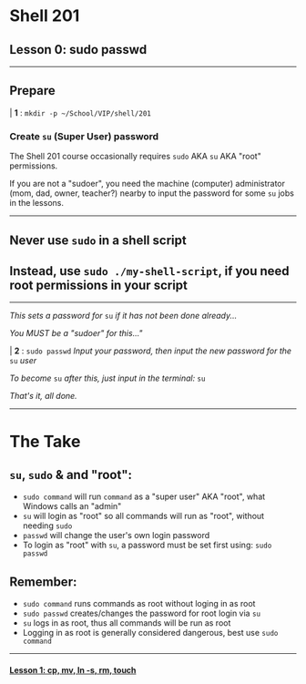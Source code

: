 # Shell 201
## Lesson 0: sudo passwd

___

## Prepare

| **1** : `mkdir -p ~/School/VIP/shell/201`

### Create `su` (Super User) password

The Shell 201 course occasionally requires `sudo` AKA `su` AKA "root" permissions.

If you are not a "sudoer", you need the machine (computer) administrator (mom, dad, owner, teacher?) nearby to input the password for some `su` jobs in the lessons.

___

## Never use `sudo` in a shell script
## Instead, use `sudo ./my-shell-script`, if you need root permissions in your script

___

*This sets a password for* `su` *if it has not been done already...*

*You MUST be a "sudoer" for this..."*

| **2** : `sudo passwd` *Input your password, then input the new password for the* `su` *user*

*To become* `su` *after this, just input in the terminal:* `su`

*That's it, all done.*
___

# The Take

## `su`, `sudo` & and "root":
- `sudo command` will run `command` as a "super user" AKA "root", what Windows calls an "admin"
- `su` will login as "root" so all commands will run as "root", without needing `sudo`
- `passwd` will change the user's own login password
- To login as "root" with `su`, a password must be set first using: `sudo passwd`

## Remember:
- `sudo command` runs commands as root without loging in as root
- `sudo passwd` creates/changes the password for root login via `su`
- `su` logs in as root, thus all commands will be run as root
- Logging in as root is generally considered dangerous, best use `sudo command`


___
#### [Lesson 1: cp, mv, ln -s, rm, touch](https://github.com/inkVerb/vip/blob/master/201-shell/Lesson-01.md)
